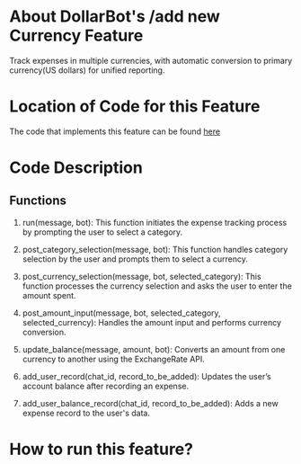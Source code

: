 # About DollarBot's /add new Currency Feature 
Track expenses in multiple currencies, with automatic conversion to primary currency(US dollars) for unified reporting.

# Location of Code for this Feature
The code that implements this feature can be found [here](https://github.com/vegechick510/DollarBot/blob/main/code/add_currencies.py)

# Code Description
## Functions
1. run(message, bot):
This function initiates the expense tracking process by prompting the user to select a category.

2. post_category_selection(message, bot):
This function handles category selection by the user and prompts them to select a currency.

3. post_currency_selection(message, bot, selected_category):
This function processes the currency selection and asks the user to enter the amount spent.


4. post_amount_input(message, bot, selected_category, selected_currency):
Handles the amount input and performs currency conversion.

5. update_balance(message, amount, bot):
Converts an amount from one currency to another using the ExchangeRate API.

6. add_user_record(chat_id, record_to_be_added):
Updates the user’s account balance after recording an expense.

7. add_user_balance_record(chat_id, record_to_be_added):
Adds a new expense record to the user's data.

# How to run this feature?
